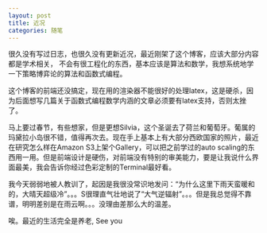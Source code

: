 ```yaml
---
layout: post
title: 近况
categories: 随笔
---
```


很久没有写过日志，也很久没有更新近况，最近刚架了这个博客，应该大部分内容都是学术相关，
不会有很工程化的东西，基本应该是算法和数学，我想系统地学一下策略博弈论的算法和函数式编程。  

这个博客的前端还没搞定，现在用的渲染器不能很好的处理latex，这是硬杀，因为后面想写几篇关于函数式编程数学内涵的文章必须要有latex支持，否则太挫了。  

马上要过春节，有些想家，但是更想Silvia，这个圣诞去了荷兰和葡萄牙。葡属的玛黛拉小岛很不错，值得再次去。现在手上基本上有大部分西欧国家的照片，最近在研究怎么样在Amazon S3上架个Gallery，可以把之前学过的auto scaling的东西用一用。但是前端设计是硬伤，对前端没有特别的审美能力，要是让我说什么界面最美，我会告诉你经过色彩定制的Terminal最好看。

我今天弱弱地被人教训了，起因是我很没常识地发问：“为什么这里下雨天蛮暖和的，大晴天超级冷”。。。S很理直气壮地说了“大气逆辐射”。。。但是我总觉得不靠谱，明明差别是在雨云啊。。。没理由差那么大的温差。

唉。最近的生活完全是养老, See you





